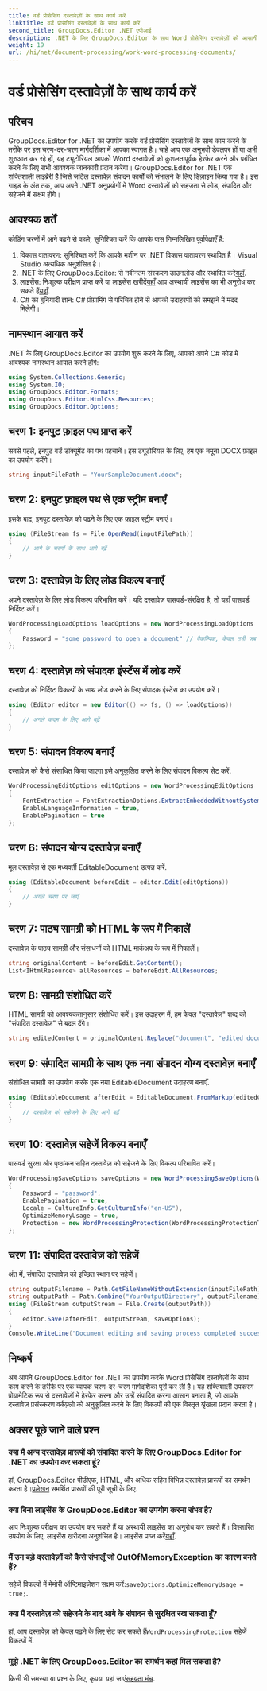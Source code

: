 ```yaml
---
title: वर्ड प्रोसेसिंग दस्तावेज़ों के साथ कार्य करें
linktitle: वर्ड प्रोसेसिंग दस्तावेज़ों के साथ कार्य करें
second_title: GroupDocs.Editor .NET एपीआई
description: .NET के लिए GroupDocs.Editor के साथ Word प्रोसेसिंग दस्तावेज़ों को आसानी से संपादित करें। अपने दस्तावेज़ प्रबंधन कौशल को बढ़ाने के लिए हमारे विस्तृत, चरण-दर-चरण ट्यूटोरियल का पालन करें।
weight: 19
url: /hi/net/document-processing/work-word-processing-documents/
---
```


# वर्ड प्रोसेसिंग दस्तावेज़ों के साथ कार्य करें

## परिचय
GroupDocs.Editor for .NET का उपयोग करके वर्ड प्रोसेसिंग दस्तावेज़ों के साथ काम करने के तरीके पर इस चरण-दर-चरण मार्गदर्शिका में आपका स्वागत है। चाहे आप एक अनुभवी डेवलपर हों या अभी शुरुआत कर रहे हों, यह ट्यूटोरियल आपको Word दस्तावेज़ों को कुशलतापूर्वक हेरफेर करने और प्रबंधित करने के लिए सभी आवश्यक जानकारी प्रदान करेगा। GroupDocs.Editor for .NET एक शक्तिशाली लाइब्रेरी है जिसे जटिल दस्तावेज़ संपादन कार्यों को संभालने के लिए डिज़ाइन किया गया है। इस गाइड के अंत तक, आप अपने .NET अनुप्रयोगों में Word दस्तावेज़ों को सहजता से लोड, संपादित और सहेजने में सक्षम होंगे।
## आवश्यक शर्तें
कोडिंग चरणों में आगे बढ़ने से पहले, सुनिश्चित करें कि आपके पास निम्नलिखित पूर्वापेक्षाएँ हैं:
1. विकास वातावरण: सुनिश्चित करें कि आपके मशीन पर .NET विकास वातावरण स्थापित है। Visual Studio अत्यधिक अनुशंसित है।
2.  .NET के लिए GroupDocs.Editor: से नवीनतम संस्करण डाउनलोड और स्थापित करें[यहाँ](https://releases.groupdocs.com/editor/net/).
3.  लाइसेंस: निःशुल्क परीक्षण प्राप्त करें या लाइसेंस खरीदें[यहाँ](https://purchase.groupdocs.com/buy) आप अस्थायी लाइसेंस का भी अनुरोध कर सकते हैं[यहाँ](https://purchase.groupdocs.com/temporary-license/).
4. C# का बुनियादी ज्ञान: C# प्रोग्रामिंग से परिचित होने से आपको उदाहरणों को समझने में मदद मिलेगी।
## नामस्थान आयात करें
.NET के लिए GroupDocs.Editor का उपयोग शुरू करने के लिए, आपको अपने C# कोड में आवश्यक नामस्थान आयात करने होंगे:
```csharp
using System.Collections.Generic;
using System.IO;
using GroupDocs.Editor.Formats;
using GroupDocs.Editor.HtmlCss.Resources;
using GroupDocs.Editor.Options;
```
## चरण 1: इनपुट फ़ाइल पथ प्राप्त करें
सबसे पहले, इनपुट वर्ड डॉक्यूमेंट का पथ पहचानें। इस ट्यूटोरियल के लिए, हम एक नमूना DOCX फ़ाइल का उपयोग करेंगे।
```csharp
string inputFilePath = "YourSampleDocument.docx";
```
## चरण 2: इनपुट फ़ाइल पथ से एक स्ट्रीम बनाएँ
इसके बाद, इनपुट दस्तावेज़ को पढ़ने के लिए एक फ़ाइल स्ट्रीम बनाएं।
```csharp
using (FileStream fs = File.OpenRead(inputFilePath))
{
    // आगे के चरणों के साथ आगे बढ़ें
}
```
## चरण 3: दस्तावेज़ के लिए लोड विकल्प बनाएँ
अपने दस्तावेज़ के लिए लोड विकल्प परिभाषित करें। यदि दस्तावेज़ पासवर्ड-संरक्षित है, तो यहाँ पासवर्ड निर्दिष्ट करें। 
```csharp
WordProcessingLoadOptions loadOptions = new WordProcessingLoadOptions
{
    Password = "some_password_to_open_a_document" // वैकल्पिक, केवल तभी जब दस्तावेज़ सुरक्षित हो
};
```
## चरण 4: दस्तावेज़ को संपादक इंस्टेंस में लोड करें
दस्तावेज़ को निर्दिष्ट विकल्पों के साथ लोड करने के लिए संपादक इंस्टेंस का उपयोग करें।
```csharp
using (Editor editor = new Editor(() => fs, () => loadOptions))
{
    // अगले कदम के लिए आगे बढ़ें
}
```
## चरण 5: संपादन विकल्प बनाएँ
दस्तावेज़ को कैसे संसाधित किया जाएगा इसे अनुकूलित करने के लिए संपादन विकल्प सेट करें.
```csharp
WordProcessingEditOptions editOptions = new WordProcessingEditOptions
{
    FontExtraction = FontExtractionOptions.ExtractEmbeddedWithoutSystem,
    EnableLanguageInformation = true,
    EnablePagination = true
};
```
## चरण 6: संपादन योग्य दस्तावेज़ बनाएँ
मूल दस्तावेज़ से एक मध्यवर्ती EditableDocument उत्पन्न करें.
```csharp
using (EditableDocument beforeEdit = editor.Edit(editOptions))
{
    // अगले चरण पर जाएँ
}
```
## चरण 7: पाठ्य सामग्री को HTML के रूप में निकालें
दस्तावेज़ के पाठ्य सामग्री और संसाधनों को HTML मार्कअप के रूप में निकालें।
```csharp
string originalContent = beforeEdit.GetContent();
List<IHtmlResource> allResources = beforeEdit.AllResources;
```
## चरण 8: सामग्री संशोधित करें
HTML सामग्री को आवश्यकतानुसार संशोधित करें। इस उदाहरण में, हम केवल "दस्तावेज़" शब्द को "संपादित दस्तावेज़" से बदल देंगे।
```csharp
string editedContent = originalContent.Replace("document", "edited document");
```
## चरण 9: संपादित सामग्री के साथ एक नया संपादन योग्य दस्तावेज़ बनाएँ
संशोधित सामग्री का उपयोग करके एक नया EditableDocument उदाहरण बनाएँ.
```csharp
using (EditableDocument afterEdit = EditableDocument.FromMarkup(editedContent, allResources))
{
    // दस्तावेज़ को सहेजने के लिए आगे बढ़ें
}
```
## चरण 10: दस्तावेज़ सहेजें विकल्प बनाएँ
पासवर्ड सुरक्षा और पृष्ठांकन सहित दस्तावेज़ को सहेजने के लिए विकल्प परिभाषित करें।
```csharp
WordProcessingSaveOptions saveOptions = new WordProcessingSaveOptions(WordProcessingFormats.Docm)
{
    Password = "password",
    EnablePagination = true,
    Locale = CultureInfo.GetCultureInfo("en-US"),
    OptimizeMemoryUsage = true,
    Protection = new WordProcessingProtection(WordProcessingProtectionType.ReadOnly, "write_password")
};
```
## चरण 11: संपादित दस्तावेज़ को सहेजें
अंत में, संपादित दस्तावेज़ को इच्छित स्थान पर सहेजें।
```csharp
string outputFilename = Path.GetFileNameWithoutExtension(inputFilePath) + ".docm";
string outputPath = Path.Combine("YourOutputDirectory", outputFilename);
using (FileStream outputStream = File.Create(outputPath))
{
    editor.Save(afterEdit, outputStream, saveOptions);
}
Console.WriteLine("Document editing and saving process completed successfully.");
```
## निष्कर्ष
अब आपने GroupDocs.Editor for .NET का उपयोग करके Word प्रोसेसिंग दस्तावेज़ों के साथ काम करने के तरीके पर एक व्यापक चरण-दर-चरण मार्गदर्शिका पूरी कर ली है। यह शक्तिशाली उपकरण प्रोग्रामेटिक रूप से दस्तावेज़ों में हेरफेर करना और उन्हें संपादित करना आसान बनाता है, जो आपके दस्तावेज़ प्रसंस्करण वर्कफ़्लो को अनुकूलित करने के लिए विकल्पों की एक विस्तृत श्रृंखला प्रदान करता है।
## अक्सर पूछे जाने वाले प्रश्न
### क्या मैं अन्य दस्तावेज़ प्रारूपों को संपादित करने के लिए GroupDocs.Editor for .NET का उपयोग कर सकता हूं?
 हां, GroupDocs.Editor पीडीएफ, HTML, और अधिक सहित विभिन्न दस्तावेज़ प्रारूपों का समर्थन करता है।[प्रलेखन](https://tutorials.groupdocs.com/editor/net/) समर्थित प्रारूपों की पूरी सूची के लिए.
### क्या बिना लाइसेंस के GroupDocs.Editor का उपयोग करना संभव है?
 आप निःशुल्क परीक्षण का उपयोग कर सकते हैं या अस्थायी लाइसेंस का अनुरोध कर सकते हैं। विस्तारित उपयोग के लिए, लाइसेंस खरीदना अनुशंसित है। लाइसेंस प्राप्त करें[यहाँ](https://purchase.groupdocs.com/buy).
### मैं उन बड़े दस्तावेज़ों को कैसे संभालूँ जो OutOfMemoryException का कारण बनते हैं?
 सहेजें विकल्पों में मेमोरी ऑप्टिमाइज़ेशन सक्षम करें:`saveOptions.OptimizeMemoryUsage = true;`.
### क्या मैं दस्तावेज़ को सहेजने के बाद आगे के संपादन से सुरक्षित रख सकता हूँ?
 हां, आप दस्तावेज़ को केवल पढ़ने के लिए सेट कर सकते हैं`WordProcessingProtection` सहेजें विकल्पों में.
### मुझे .NET के लिए GroupDocs.Editor का समर्थन कहां मिल सकता है?
 किसी भी समस्या या प्रश्न के लिए, कृपया यहां जाएं[सहयता मंच](https://forum.groupdocs.com/c/editor/20).